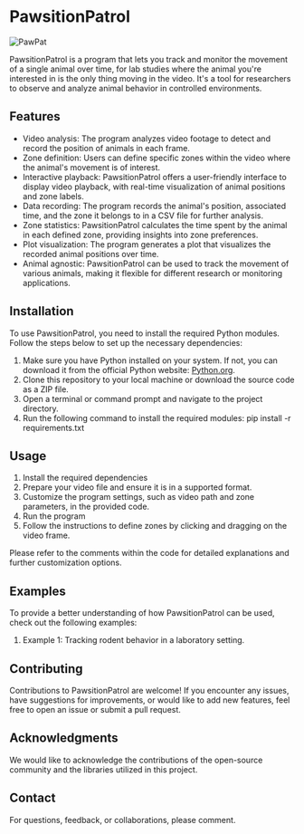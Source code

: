 # PawsitionPatrol

![PawPat](https://github.com/KurtMoran/PawsitionPatrol/assets/49537465/81d85cf5-e1bb-477d-b87f-83c6d8ccd737)

PawsitionPatrol is a  program that lets you track and monitor the movement of a single animal over time, for lab studies where the animal you're interested in is the only thing moving in the video. It's a tool for researchers to observe and analyze animal behavior in controlled environments.

## Features

- Video analysis: The program analyzes video footage to detect and record the position of animals in each frame.
- Zone definition: Users can define specific zones within the video where the animal's movement is of interest.
- Interactive playback: PawsitionPatrol offers a user-friendly interface to display video playback, with real-time visualization of animal positions and zone labels.
- Data recording: The program records the animal's position, associated time, and the zone it belongs to in a CSV file for further analysis.
- Zone statistics: PawsitionPatrol calculates the time spent by the animal in each defined zone, providing insights into zone preferences.
- Plot visualization: The program generates a plot that visualizes the recorded animal positions over time.
- Animal agnostic: PawsitionPatrol can be used to track the movement of various animals, making it flexible for different research or monitoring applications.

## Installation

To use PawsitionPatrol, you need to install the required Python modules. Follow the steps below to set up the necessary dependencies:
1. Make sure you have Python installed on your system. If not, you can download it from the official Python website: [Python.org](https://www.python.org/).
2. Clone this repository to your local machine or download the source code as a ZIP file.
3. Open a terminal or command prompt and navigate to the project directory.
4. Run the following command to install the required modules:
   pip install -r requirements.txt
   
## Usage

1. Install the required dependencies
2. Prepare your video file and ensure it is in a supported format.
3. Customize the program settings, such as video path and zone parameters, in the provided code.
4. Run the program
5. Follow the instructions to define zones by clicking and dragging on the video frame.

Please refer to the comments within the code for detailed explanations and further customization options.

## Examples

To provide a better understanding of how PawsitionPatrol can be used, check out the following examples:

1. Example 1: Tracking rodent behavior in a laboratory setting.

## Contributing

Contributions to PawsitionPatrol are welcome! If you encounter any issues, have suggestions for improvements, or would like to add new features, feel free to open an issue or submit a pull request.

## Acknowledgments

We would like to acknowledge the contributions of the open-source community and the libraries utilized in this project.

## Contact

For questions, feedback, or collaborations, please comment.
